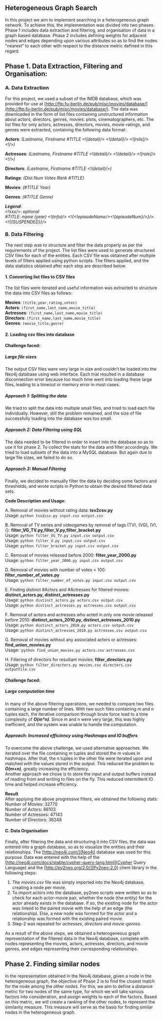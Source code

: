## Heterogeneous Graph Search

In this project we aim to implement searching in a heterogeneous graph network. To achieve this, the implementation was divided into two phases. Phase 1 includes data extraction and filtering, and organisation of data in a graph based database. Phase 2 includes defining weights for adjacent nodes and edges depending upon various attributes so as to find the nodes “nearest” to each other with respect to the distance metric defined in this regard.


## Phase 1. Data Extraction, Filtering and Organisation:

### A. Data Extraction

For this project, we used a subset of the IMDB database, which was provided for use at [http://ftp.fu-berlin.de/pub/misc/movies/database/](http://ftp.fu-berlin.de/pub/misc/movies/database/). The data was downloaded in the form of list files containing unstructured information about actors, directors, genres, movies. plots, cinematographers, etc. The list files for only actors, actresses, directors,  movies, movie-ratings, and genres were extracted, containing the following data format:

**Actors**:
*(Lastname, Firstname #TITLE <!(detail)/> <!(detail)/> <![role]/> <!<billingPosition>/>)*

**Actresses**:
*(Lastname, Firstname #TITLE <!(detail)/> <!(detail)/> <![role]/> <!<billingPosition>/>)*

**Directors**: 
*(Lastname, Firstname #TITLE <!(detail)/>)*

**Ratings**: 
*(Dist.Num Votes Rank #TITLE)*

**Movies**: 
*(#TITLE Year)*

**Genres**: 
*(#TITLE Genre)*

**_Legend_**:    
*<!xxx/>*: *optional*    
*#TITLE*: *name (year) <!(info)/> <!{<!episodeName/><!{episodeNum}/>}/> <!{{SUSPENDED}}/>*     

### B. Data Filtering
The next step was to structure and filter the data properly as per the requirements of the project. The list files were used to generate structured CSV files for each of the entities. Each CSV file was obtained after multiple levels of filters applied using python scripts. The filters applied, and the data statistics obtained after each step are described below.

#### 1. Converting list files to CSV files
The list files were iterated and useful information was extracted to structure the data into CSV files as follows:

  **Movies**: `(title,year,rating,votes)`     
  **Actors**: `(first_name,last_name,movie_title)`     
  **Actresses**: `(first_name,last_name,movie_title)`    
  **Directors**: `(first_name,last_name,movie_title)`    
  **Genres**: `(movie_title,genre)`    
  
  
#### 2. Loading csv files into database

#### Challenge faced:    
##### Large file sizes    
The output CSV files were very large in size and couldn’t be loaded into the Neo4j database using web interface. Each trial resulted in a database disconnection error because too much time went into loading these large files, leading to a timeout or memory error in most cases.    

##### Approach 1: Splitting the data
We tried to split the data into multiple small files, and tried to load each file individually. However, still the problem remained, and the size of file successfully loading into the database was too small.

##### Approach 2: Data Filtering using SQL
The data needed to be filtered in order to insert into the database so as to use it for phase 2. To collect the stats for the data and filter accordingly. We tried to load subsets of the data into a MySQL database. But again due to large file sizes, we failed to do so.

##### Approach 3: Manual Filtering
Finally, we decided to manually filter the data by deciding some factors and thresholds, and wrote scripts in Python to obtain the desired filtered data sets.    

**Code Description and Usage**:

A. Removal of movies without rating data: **tsv2csv.py**    
  Usage: `python tsv2csv.py input.csv output.csv`

B. Removal of TV series and video­games by removal of tags (TV), (VG), (V), {}: **filter_VG_TV.py,filter_V.py,filter_bracket.py**  
  Usage: `python filter_VG_TV.py input.csv output.csv`    
  Usage: `python filter_V.py input.csv output.csv`    
  Usage: `python filter_bracket.py input.csv output.csv`    

C. Removal of movies released before 2000: **filter_year_2000.py**    
  Usage: `python filter_year_2000.py input.csv output.csv`    

D. Removal of movies with number of votes < 100: **filter_number_of_votes.py**    
  Usage: `python filter_number_of_votes.py input.csv output.csv`   

E. Finding distinct #Actors and #Actresses for filtered movies: **distinct_actors.py, distinct_actresses.py**    
  Usage: `python distinct_actors.py actors.csv output.csv`    
  Usage: `python distinct_actresses.py actresses.csv output.csv`    

F. Removal of actors and actresses who acted in only one movie released before 2010: **distinct_actors_2010.py, distinct_actresses_2010.py**   
  Usage: `python distinct_actors_2010.py actors.csv output.csv`    
  Usage: `python distinct_actresses_2010.py actresses.csv output.csv`    

G. Removal of movies without any associated actors or actresses: **find_union_movies.py**    
  Usage:`'python find_union_movies.py actors.csv actresses.csv`    

H. Filtering of directors for resultant movies: **filter_directors.py**    
  Usage: `python filter_directors.py movies.csv directors.csv outputFile.csv`    
  
  
#### Challenge faced: 
##### Large computation time         
In many of the above filtering operations, we needed to compare two files containing a large number of lines. With two such files containing m and n tuples each, the iterative comparison through brute force lead to a time complexity of **_O(m*n)_**. Since m and n were very large, this was highly inefficient, and the system was unable to handle the computation.    

##### Approach: Increased efficiency using Hashmaps and IO buffers     
To overcome the above challenge, we used alternative approaches. We iterated over the file containing m tuples and stored the m values in hashmaps. After that, the n tuples in the other file were iterated upon and matched with the values stored in the output. This reduced the problem to **_O(m+n)_**, greatly increasing the efficiency.      
Another approach we chose is to store the input and output buffers instead of reading from and writing to files on the fly. This reduced intermittent IO time and helped increase efficiency. 

**Result**      
After applying the above progressive filters, we obtained the following stats:    
Number of Movies: 32770     
Number of Actors: 86103    
Number of Actresses: 47143      
Number of Directors: 36248    

#### C. Data Organisation
Finally, after filtering the data and structuring it into CSV files, the data was entered into a graph database, so as to visualize the entities and their relationships. The [http://neo4j.com/](Neo4j) database was used for this purpose. Data was entered with the help of the [http://neo4j.com/docs/stable/cypher-query-lang.html](Cypher Query Language) and  the [http://py2neo.org/2.0/](Py2neo-2.0) client library in the following steps:     
  1. The *movies.csv* file was simply imported into the Neo4j database, creating a node per movie.
  2. To import actors into the database, py2neo scripts were written so as to check for each actor-movie pair, whether the node (the entity) for the actor already exists in the database. If so, the existing node for the actor was linked to the paired movie with the help of an edge (the relationship). Else, a new node was formed for the actor and a relationship was formed with the existing paired movie.
  3. Step-2 was repeated for *actresses*, *directors* and *movie-genres*.    

As a result of the above steps, we obtained a heterogeneous graph representation of the filtered data in the Neo4j database, complete with nodes representing the movies, actors, actresses, directors, and movie genres, and edges representing their corresponding relationships.

## Phase 2. Finding similar nodes
In the representation obtained in the Neo4j database, given a node in the heterogeneous graph, the objective of Phase 2 is to find the closest match for the node among the other nodes. For this, we aim to define a distance metric for two nodes of the same type, for which we will take various factors into consideration, and assign weights to each of the factors. Based on this metric, we will create a ranking of the other nodes, to represent the similarity measure. This measure will serve as the basis for finding similar nodes in the heterogeneous graph.

